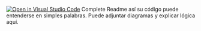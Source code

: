 [![Open in Visual Studio Code](https://classroom.github.com/assets/open-in-vscode-2e0aaae1b6195c2367325f4f02e2d04e9abb55f0b24a779b69b11b9e10269abc.svg)](https://classroom.github.com/online_ide?assignment_repo_id=15506382&assignment_repo_type=AssignmentRepo)
Complete Readme así su código puede entenderse en simples palabras. Puede adjuntar diagramas y explicar lógica aquí. 
